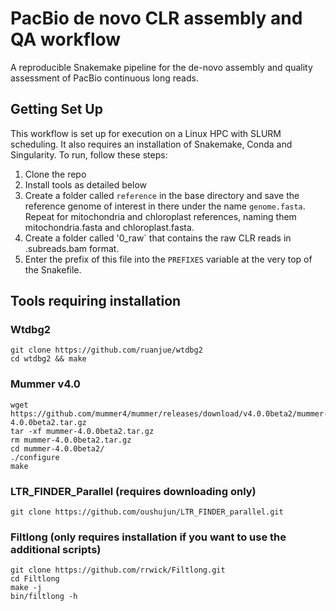 # PacBio de novo CLR assembly and QA workflow

A reproducible Snakemake pipeline for the de-novo assembly and quality assessment of PacBio continuous long reads.

## Getting Set Up

This workflow is set up for execution on a Linux HPC with SLURM scheduling. It also requires an installation of Snakemake, Conda and Singularity. 
To run, follow these steps:

1. Clone the repo
2. Install tools as detailed below
3. Create a folder called `reference` in the base directory and save the reference genome of interest in there under the name `genome.fasta`. Repeat for mitochondria and chloroplast references, naming them mitochondria.fasta and chloroplast.fasta. 
4. Create a folder called '0_raw` that contains the raw CLR reads in .subreads.bam format. 
5. Enter the prefix of this file into the `PREFIXES` variable at the very top of the Snakefile. 

## Tools requiring installation

### Wtdbg2
```
git clone https://github.com/ruanjue/wtdbg2
cd wtdbg2 && make 
```
### Mummer v4.0
```
wget https://github.com/mummer4/mummer/releases/download/v4.0.0beta2/mummer-4.0.0beta2.tar.gz
tar -xf mummer-4.0.0beta2.tar.gz
rm mummer-4.0.0beta2.tar.gz
cd mummer-4.0.0beta2/
./configure
make
```
### LTR_FINDER_Parallel (requires downloading only)
```
git clone https://github.com/oushujun/LTR_FINDER_parallel.git
```

### Filtlong (only requires installation if you want to use the additional scripts)
```
git clone https://github.com/rrwick/Filtlong.git
cd Filtlong
make -j
bin/filtlong -h
```

